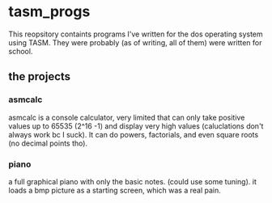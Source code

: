 # tasm_progs
This reopsitory containts programs I've written for the dos operating system using TASM. They were probably (as of writing, all of them) were written for school.

## the projects
### asmcalc
asmcalc is a console calculator, very limited that can only take positive values up to 65535 (2^16 -1) and display very high values (caluclations don't always work bc I suck).
It can do powers, factorials, and even square roots (no decimal points tho).

### piano
a full graphical piano with only the basic notes. (could use some tuning). it loads a bmp picture as a starting screen, which was a real pain.
